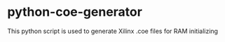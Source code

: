 # python-coe-generator
This python script is used to generate Xilinx .coe files for RAM initializing
